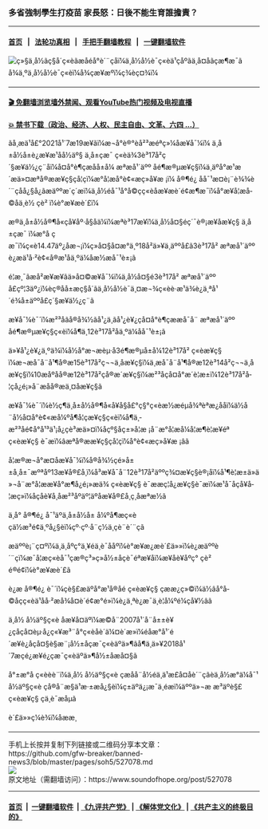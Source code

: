 ### 多省強制學生打疫苗 家長怒：日後不能生育誰擔責？
------------------------

#### [首页](https://github.com/gfw-breaker/banned-news3/blob/master/README.md) &nbsp;&nbsp;|&nbsp;&nbsp; [法轮功真相](https://github.com/begood0513/basic/blob/master/README.md)  &nbsp;&nbsp;|&nbsp;&nbsp; [手把手翻墙教程](https://github.com/gfw-breaker/guides/wiki)  &nbsp;&nbsp;|&nbsp;&nbsp; [一键翻墙软件](https://github.com/gfw-breaker/nogfw/blob/master/README.md)  



<div><img alt="ç»§ä¸­å½ãç§å´ç«èãæåé­å°è´¨çåï¼ä¸­å½å½è¯ç«èä¹çåºãä¸å¤åãçæ¶æ¯ã" src="https://img.soundofhope.org/2021-07/20210225-103030_u1085_m674328_44bd_fotor-1625973242512.jpg"/>
<br/><figcaption class="caption">
 å¾ä¸ºä¸­å½å½è¯ç«èï¼å¾çæ¥æºï¼ç¾èç¤¾ï¼
</figcaption></div><hr/>

#### [ 🎬  免翻墙浏览墙外禁闻、观看YouTube热门视频及电视直播](https://github.com/gfw-breaker/HelloWorld)

#### [ 💥  禁书下载（政治、经济、人权、民主自由、文革、六四 ...）](https://github.com/gfw-breaker/books/blob/master/README.md)

<div><div class="Content__Wrapper sc-1bvya0-0 grZQxZ">
 <p class="meta-top">
  <span class="meta">
   ãå¸æä¹å£°2021å¹´7æ19æ¥ãï¼æ¬å°è®°èå²³æéªç»¼åæ¥å¯¼ï¼
  </span>
  ä¸­å±å½å±è¿æ¥æ¹åå½äº§
  <ok href="/term/248971">
   ä¸­å±çæ¯
  </ok>
  ç«èä¾3è³17å²ç´§æ¥ä½¿ç¨åï¼å¤å°è¶çæåå±å¼
  <ok href="/term/2430">
   æªæå¹´äºº
  </ok>
  åé¶æ®µæ¥ç§ï¼ä¸äºå°æ¹æ´æä»¤æªå®ææ¥ç§çå­¦çï¼æ°å­¦æå°è¢«æç»å¥æ ¡ï¼
  <ok href="/term/18634">
   å®¶é¿
  </ok>
  åå¯¹æ­¤è¡¨è¾¾è´¨çåå¿§å¿ãæäººæ´ç´æï¼ä¸­å½éå¯¹å°å­©çç«èåæ¥æè´é¢æ¶æ¯ï¼å°æ¥å¦æå­©å­ä¸è½
  <ok href="/term/13731">
   çè²
  </ok>
  ï¼è°æ¥æè´£ï¼
 </p>
 <p>
  æ®ä¸­å±å½å®¶å«çå¥åº·å§åä¼ï¼æªè³17æ¥ï¼ä¸­å½å¤§éç´¯è®¡æ¥åæ¥ç§
  <ok href="/term/248971">
   ä¸­å±çæ¯
  </ok>
  ï¼æ°å çæ¯ï¼ç«è14.47äº¿åæ¬¡ï¼ç»å¤§å¤æ°ä¸º18å²ä»¥ä¸äººå£ã3è³17å²
  <ok href="/term/2430">
   æªæå¹´äºº
  </ok>
  è¿æä¹å·²è¢«å®æ¹åä¸ºä¼åæ½æå¯¹è±¡ã
 </p>
 <div class="AD_Embed__Wrap-sc-1xslmin-0 igMuqX module desktop">
  <div>
  </div>
 </div>
 <p>
  é¦æ¸¯ãæå²æ¥æ¥ãä»å¤©æ¥å¯¼ï¼ä¸­å½å¤§é3è³17å²
  <ok href="/term/2430">
   æªæå¹´äºº
  </ok>
  å£çº¦3äº¿ï¼èç®åå±æç§å´ãä¸­å½å½è¯ä¸¤æ¬¾ç«èè·æ¹ä¾è¿ä¸ªå¹´é¾å±äººå£ç´§æ¥ä½¿ç¨ã
 </p>
 <p>
  æ¥å¯¼è¯´ï¼æ²³åãå®å¾½ãå¹¿ä¸ãå¹¿è¥¿ç­å¤å°è¶çææå¯å¨
  <ok href="/term/2430">
   æªæå¹´äºº
  </ok>
  åé¶æ®µæ¥ç§ç«èï¼å¶ä¸­12è³17å²åä¸ºä¼åå¯¹è±¡ã
 </p>
 <p>
  ä»¥å¹¿è¥¿ä¸ºä¾ï¼å½å°æ¬æèµ·å3é¶æ®µå±å¼12è³17å²
  <ok href="/term/105467">
   ç«èæ¥ç§
  </ok>
  ï¼æ¬æå¯å¨å¹¶å®æ15è³17å²ç¬¬ä¸åæ¥ç§ï¼ä¸æå¯å¨å¹¶å®æ12è³14å²ç¬¬ä¸åæ¥ç§ï¼10æåºåå®æ12è³17å²çå®æ´æ¥ç§ï¼æ²³åçå¤å°æ´è¦æ±ï¼12è³17å²å­¦çå¿é¡»å¨æåå®æä¸¤åæ¥ç§ã
 </p>
 <p>
  æ¥å¯¼è¯´ï¼è½ç¶ä¸­å±å½å®¶å«å¥å§å£°ç§°ç«èæ½æéµå¾ªèªæ¿ååï¼ä½å¨å½å¤å°è¢«æå¼ºå¶å­¦çæ¥ç§ç«èï¼å¶ä¸­æ²³åé¢å°å¹³ä¹¡å¿çè³æä»¤ï¼åçº§åç±»å­¦æ ¡å¨æ°å­¦æå¼å­¦æ¶è¦æ¥éª
  <ok href="/term/105467">
   ç«èæ¥ç§
  </ok>
  è¯æï¼âæªå®ææ¥ç§çå­¦çï¼å°è¢«æç»å¥æ ¡âã
 </p>
 <p>
  å¦æ®æ¬å°æ­¤åæ¥å¯¼ï¼å®å¾½çé»å±±å¸å±¯æºªåº13æ¥å®£å¸ï¼å³æ¥å¯å¨12è³17å²äººç¾¤æ¥ç§è®¡åï¼å¹¶è¦æ±ä»ä»¬å¨æ°å­¦ææ¥å°æ¶å¿é¡»æä¾
  <ok href="/term/105467">
   ç«èæ¥ç§
  </ok>
  è¯ææç¦å¿æ¥ç§è¯æï¼æ¹å¯åçå¥å­¦æç»­ï¼åçåè¥å¸åæ²³åºäº¦äºåæ¥å®£å¸ç¸åæªæ½ã
 </p>
 <p>
  ä¸å°
  <ok href="/term/18634">
   å®¶é¿
  </ok>
  å¯¹äºä¸­å±å½å±
  <ok href="/term/504395">
   å¼ºå¶æç«è
  </ok>
  çä½æ³é¢ä¸ºå¿§èï¼çº·çº·å¨ç½ä¸çè¨è´¨çã
 </p>
 <p>
  æäººè¡¨ç¤ºï¼ä¸ä¸åºç°ä¸¥éä¸è¯ååºï¼è°æ¥æ¿æè´£ä»»ï¼è¿æäººè´¨çï¼æ¯å¦æç«èå¯¹çæ®ç³»ç»å½±åçè¯éªæ¥åï¼æ¥åè¥åºç°
  <ok href="/term/13731">
   çè²
  </ok>
  é®é¢ï¼è°æ¥æè´£ã
 </p>
 <p>
  è¿æ
  <ok href="/term/18634">
   å®¶é¿
  </ok>
  è¯´ï¼çè§£æäºå°æ¹å®åé
  <ok href="/term/105467">
   ç«èæ¥ç§
  </ok>
  çææ¿ç»©ï¼ä½âå°å­©å­çç«èä¹åå·²æå¾å¤è´é¢æ°é»ï¼è¿ä¸ªè¿æ¯ä¸è¦å¼ºé¼çå¥½âã
 </p>
 <p>
  ä¸­å½
  <ok href="/term/104517">
   å½äº§ç«è
  </ok>
  åæ¥å¤äºï¼æ©å¨2007å¹´å¨å±±è¥¿çåçå¤èµ·å¿ç«¥æ³¨å°ç«èåè´ä¼¤è´æ­»ï¼éåæ°å¹´é´æ¥è¿åçå¤§è§æ¨¡å½±åçæ¯ç«èäºä»¶ãå¶ä¸­ä»¥2018å¹´7æçé¿æ¥é¿çæ¯ç«èäºä»¶å½±åæå¤§ã
 </p>
 <p>
  å°±æ°å ç«èèè¨ï¼ä¸­å½
  <ok href="/term/104517">
   å½äº§ç«è
  </ok>
  çæåå¨å½éä¸ä¹æ­£å¤åè´¨çãèä¸­å½æ°ä¼å¯¹
  <ok href="/term/104517">
   å½äº§ç«è
  </ok>
  çå®å¨æ§ä¹æ·±æå¿§èï¼ç±äºä¿¡æ¯ä¸éæï¼äººä»¬æ æ³äºè§£
  <ok href="/term/105467">
   ç«èæ¥ç§
  </ok>
  çä¸è¯æåµã
 </p>
 <p class="meta-btm">
  è´£ä»»ç¼è¾ï¼åææ¸
 </p>
</div>
</div>
<hr/>
手机上长按并复制下列链接或二维码分享本文章：<br/>
https://github.com/gfw-breaker/banned-news3/blob/master/pages/soh5/527078.md <br/>
<a href='https://github.com/gfw-breaker/banned-news3/blob/master/pages/soh5/527078.md'><img src='https://github.com/gfw-breaker/banned-news3/blob/master/pages/soh5/527078.md.png'/></a> <br/>
原文地址（需翻墙访问）：https://www.soundofhope.org/post/527078


------------------------
#### [首页](https://github.com/gfw-breaker/banned-news3/blob/master/README.md) &nbsp;|&nbsp; [一键翻墙软件](https://github.com/gfw-breaker/nogfw/blob/master/README.md) &nbsp;| [《九评共产党》](https://github.com/gfw-breaker/9ping.md/blob/master/README.md#九评之一评共产党是什么) | [《解体党文化》](https://github.com/gfw-breaker/jtdwh.md/blob/master/README.md) | [《共产主义的终极目的》](https://github.com/gfw-breaker/gczydzjmd.md/blob/master/README.md)


<img src='http://gfw-breaker.win/banned-news3/pages/soh5/527078.md' width='0px' height='0px'/>